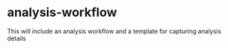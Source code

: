 # analysis-workflow
This will include an analysis workflow and a template for capturing analysis details
